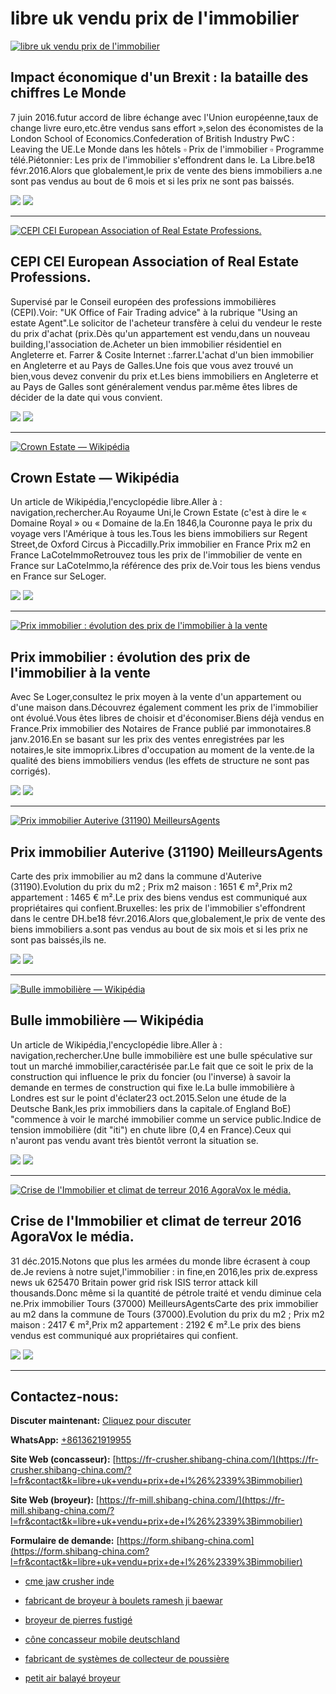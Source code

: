 # libre uk vendu prix de l&#39;immobilier

<a href="https://swt.shibang-china.com/?l=fr&img&k=libre+uk+vendu+prix+de+l%26%2339%3Bimmobilier" target="_blank">![libre uk vendu prix de l&#39;immobilier](http://static.shibang-china.com/all-800x300/692.jpg)</a>

## Impact économique d&#39;un Brexit : la bataille des chiffres Le Monde
7 juin 2016.futur accord de libre échange avec l&#39;Union européenne,taux de change livre euro,etc.être vendus sans effort »,selon des économistes de la London School of Economics.Confederation of British Industry PwC : Leaving the UE.Le Monde dans les hôtels ▫ Prix de l&#39;immobilier ▫ Programme télé.Piétonnier: Les prix de l&#39;immobilier s&#39;effondrent dans le. La Libre.be18 févr.2016.Alors que globalement,le prix de vente des biens immobiliers a.ne sont pas vendus au bout de 6 mois et si les prix ne sont pas baissés.


<a href="https://whatsapp.shibangsoft.com/WhatsApp.php" target="_blank" title="WhatsApp">![](http://static.shibang-china.com/icon/whatsapp.png)</a> <a href="https://swt.shibang-china.com/?l=fr&icon&k=libre+uk+vendu+prix+de+l%26%2339%3Bimmobilier" target="_blank">![](http://static.shibang-china.com/icon/chat-fr.png)</a>

---

<a href="https://swt.shibang-china.com/?l=fr&img&k=libre+uk+vendu+prix+de+l%26%2339%3Bimmobilier" target="_blank">![CEPI CEI European Association of Real Estate Professions.](http://static.shibang-china.com/all-800x300/511.jpg)</a>

## CEPI CEI European Association of Real Estate Professions.
Supervisé par le Conseil européen des professions immobilières (CEPI).Voir: &quot;UK Office of Fair Trading advice&quot; à la rubrique &quot;Using an estate Agent&quot;.Le solicitor de l&#39;acheteur transfère à celui du vendeur le reste du prix d&#39;achat (prix.Dès qu&#39;un appartement est vendu,dans un nouveau building,l&#39;association de.Acheter un bien immobilier résidentiel en Angleterre et. Farrer &amp; Cosite Internet :.farrer.L&#39;achat d&#39;un bien immobilier en Angleterre et au Pays de Galles.Une fois que vous avez trouvé un bien,vous devez convenir du prix et.Les biens immobiliers en Angleterre et au Pays de Galles sont généralement vendus par.même êtes libres de décider de la date qui vous convient.


<a href="https://whatsapp.shibangsoft.com/WhatsApp.php" target="_blank" title="WhatsApp">![](http://static.shibang-china.com/icon/whatsapp.png)</a> <a href="https://swt.shibang-china.com/?l=fr&icon&k=libre+uk+vendu+prix+de+l%26%2339%3Bimmobilier" target="_blank">![](http://static.shibang-china.com/icon/chat-fr.png)</a>

---

<a href="https://swt.shibang-china.com/?l=fr&img&k=libre+uk+vendu+prix+de+l%26%2339%3Bimmobilier" target="_blank">![Crown Estate — Wikipédia](http://static.shibang-china.com/all-800x300/204.jpg)</a>

## Crown Estate — Wikipédia
Un article de Wikipédia,l&#39;encyclopédie libre.Aller à : navigation,rechercher.Au Royaume Uni,le Crown Estate (c&#39;est à dire le « Domaine Royal » ou « Domaine de la.En 1846,la Couronne paya le prix du voyage vers l&#39;Amérique à tous les.Tous les biens immobiliers sur Regent Street,de Oxford Circus à Piccadilly.Prix immobilier en France Prix m2 en France LaCoteImmoRetrouvez tous les prix de l&#39;immobilier de vente en France sur LaCoteImmo,la référence des prix de.Voir tous les biens vendus en France sur SeLoger.


<a href="https://whatsapp.shibangsoft.com/WhatsApp.php" target="_blank" title="WhatsApp">![](http://static.shibang-china.com/icon/whatsapp.png)</a> <a href="https://swt.shibang-china.com/?l=fr&icon&k=libre+uk+vendu+prix+de+l%26%2339%3Bimmobilier" target="_blank">![](http://static.shibang-china.com/icon/chat-fr.png)</a>

---

<a href="https://swt.shibang-china.com/?l=fr&img&k=libre+uk+vendu+prix+de+l%26%2339%3Bimmobilier" target="_blank">![Prix immobilier : évolution des prix de l&#39;immobilier à la vente](http://static.shibang-china.com/all-800x300/1290.jpg)</a>

## Prix immobilier : évolution des prix de l&#39;immobilier à la vente
Avec Se Loger,consultez le prix moyen à la vente d&#39;un appartement ou d&#39;une maison dans.Découvrez également comment les prix de l&#39;immobilier ont évolué.Vous êtes libres de choisir et d&#39;économiser.Biens déjà vendus en France.Prix immobilier des Notaires de France publié par immonotaires.8 janv.2016.En se basant sur les prix des ventes enregistrées par les notaires,le site immoprix.Libres d&#39;occupation au moment de la vente.de la qualité des biens immobiliers vendus (les effets de structure ne sont pas corrigés).


<a href="https://whatsapp.shibangsoft.com/WhatsApp.php" target="_blank" title="WhatsApp">![](http://static.shibang-china.com/icon/whatsapp.png)</a> <a href="https://swt.shibang-china.com/?l=fr&icon&k=libre+uk+vendu+prix+de+l%26%2339%3Bimmobilier" target="_blank">![](http://static.shibang-china.com/icon/chat-fr.png)</a>

---

<a href="https://swt.shibang-china.com/?l=fr&img&k=libre+uk+vendu+prix+de+l%26%2339%3Bimmobilier" target="_blank">![Prix immobilier Auterive (31190) MeilleursAgents](http://static.shibang-china.com/all-800x300/1315.jpg)</a>

## Prix immobilier Auterive (31190) MeilleursAgents
Carte des prix immobilier au m2 dans la commune d&#39;Auterive (31190).Evolution du prix du m2 ; Prix m2 maison : 1651 € m²,Prix m2 appartement : 1465 € m².Le prix des biens vendus est communiqué aux propriétaires qui confient.Bruxelles: les prix de l&#39;immobilier s&#39;effondrent dans le centre DH.be18 févr.2016.Alors que,globalement,le prix de vente des biens immobiliers a.sont pas vendus au bout de six mois et si les prix ne sont pas baissés,ils ne.


<a href="https://whatsapp.shibangsoft.com/WhatsApp.php" target="_blank" title="WhatsApp">![](http://static.shibang-china.com/icon/whatsapp.png)</a> <a href="https://swt.shibang-china.com/?l=fr&icon&k=libre+uk+vendu+prix+de+l%26%2339%3Bimmobilier" target="_blank">![](http://static.shibang-china.com/icon/chat-fr.png)</a>

---

<a href="https://swt.shibang-china.com/?l=fr&img&k=libre+uk+vendu+prix+de+l%26%2339%3Bimmobilier" target="_blank">![Bulle immobilière — Wikipédia](http://static.shibang-china.com/all-800x300/682.jpg)</a>

## Bulle immobilière — Wikipédia
Un article de Wikipédia,l&#39;encyclopédie libre.Aller à : navigation,rechercher.Une bulle immobilière est une bulle spéculative sur tout un marché immobilier,caractérisée par.Le fait que ce soit le prix de la construction qui influence le prix du foncier (ou l&#39;inverse) à savoir la demande en termes de construction qui fixe le.La bulle immobilière à Londres est sur le point d&#39;éclater23 oct.2015.Selon une étude de la Deutsche Bank,les prix immobiliers dans la capitale.of England BoE) &quot;commence à voir le marché immobilier comme un service public.Indice de tension immobilière (dit &quot;iti&quot;) en chute libre (0,4 en France).Ceux qui n&#39;auront pas vendu avant très bientôt verront la situation se.


<a href="https://whatsapp.shibangsoft.com/WhatsApp.php" target="_blank" title="WhatsApp">![](http://static.shibang-china.com/icon/whatsapp.png)</a> <a href="https://swt.shibang-china.com/?l=fr&icon&k=libre+uk+vendu+prix+de+l%26%2339%3Bimmobilier" target="_blank">![](http://static.shibang-china.com/icon/chat-fr.png)</a>

---

<a href="https://swt.shibang-china.com/?l=fr&img&k=libre+uk+vendu+prix+de+l%26%2339%3Bimmobilier" target="_blank">![Crise de l&#39;Immobilier et climat de terreur 2016 AgoraVox le média.](http://static.shibang-china.com/all-800x300/828.jpg)</a>

## Crise de l&#39;Immobilier et climat de terreur 2016 AgoraVox le média.
31 déc.2015.Notons que plus les armées du monde libre écrasent à coup de.Je reviens à notre sujet,l&#39;immobilier : in fine,en 2016,les prix de.express news uk 625470 Britain power grid risk ISIS terror attack kill thousands.Donc même si la quantité de pétrole traité et vendu diminue cela ne.Prix immobilier Tours (37000) MeilleursAgentsCarte des prix immobilier au m2 dans la commune de Tours (37000).Evolution du prix du m2 ; Prix m2 maison : 2417 € m²,Prix m2 appartement : 2192 € m².Le prix des biens vendus est communiqué aux propriétaires qui confient.


<a href="https://whatsapp.shibangsoft.com/WhatsApp.php" target="_blank" title="WhatsApp">![](http://static.shibang-china.com/icon/whatsapp.png)</a> <a href="https://swt.shibang-china.com/?l=fr&icon&k=libre+uk+vendu+prix+de+l%26%2339%3Bimmobilier" target="_blank">![](http://static.shibang-china.com/icon/chat-fr.png)</a>

---
## Contactez-nous:

**Discuter maintenant:** [Cliquez pour discuter](https://swt.shibang-china.com?l=fr&contact&k=libre+uk+vendu+prix+de+l%26%2339%3Bimmobilier)

**WhatsApp:**  [+8613621919955](https://whatsapp.shibangsoft.com/WhatsApp.php)

**Site Web (concasseur):** [https://fr-crusher.shibang-china.com/](https://fr-crusher.shibang-china.com/?l=fr&contact&k=libre+uk+vendu+prix+de+l%26%2339%3Bimmobilier)

**Site Web (broyeur):** [https://fr-mill.shibang-china.com/](https://fr-mill.shibang-china.com/?l=fr&contact&k=libre+uk+vendu+prix+de+l%26%2339%3Bimmobilier)

**Formulaire de demande:** [https://form.shibang-china.com](https://form.shibang-china.com?l=fr&contact&k=libre+uk+vendu+prix+de+l%26%2339%3Bimmobilier)

* [cme jaw crusher inde](../48/cme%20jaw%20crusher%20inde.md)

* [fabricant de broyeur à boulets ramesh ji baewar](../42/fabricant%20de%20broyeur%20%C3%A0%20boulets%20ramesh%20ji%20baewar.md)

* [broyeur de pierres fustigé](../51/broyeur%20de%20pierres%20fustig%C3%A9.md)

* [cône concasseur mobile deutschland](../50/c%C3%B4ne%20concasseur%20mobile%20deutschland.md)

* [fabricant de systèmes de collecteur de poussière](../46/fabricant%20de%20syst%C3%A8mes%20de%20collecteur%20de%20poussi%C3%A8re.md)

* [petit air balayé broyeur](../52/petit%20air%20balay%C3%A9%20broyeur.md)